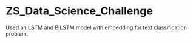 # ZS_Data_Science_Challenge
Used an LSTM and BiLSTM model with embedding for text classification problem. 
